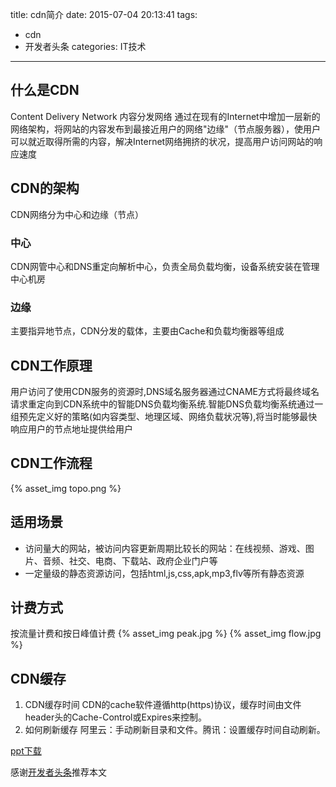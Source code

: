 title: cdn简介
date: 2015-07-04 20:13:41
tags: 
- cdn
- 开发者头条
categories: IT技术

---

## 什么是CDN

Content Delivery Network 内容分发网络
通过在现有的Internet中增加一层新的网络架构，将网站的内容发布到最接近用户的网络"边缘"（节点服务器），使用户可以就近取得所需的内容，解决Internet网络拥挤的状况，提高用户访问网站的响应速度
<!-- more -->
## CDN的架构

CDN网络分为中心和边缘（节点）

### 中心

CDN网管中心和DNS重定向解析中心，负责全局负载均衡，设备系统安装在管理中心机房

### 边缘

主要指异地节点，CDN分发的载体，主要由Cache和负载均衡器等组成

## CDN工作原理

用户访问了使用CDN服务的资源时,DNS域名服务器通过CNAME方式将最终域名请求重定向到CDN系统中的智能DNS负载均衡系统.智能DNS负载均衡系统通过一组预先定义好的策略(如内容类型、地理区域、网络负载状况等),将当时能够最快响应用户的节点地址提供给用户

## CDN工作流程

{% asset_img topo.png %}

## 适用场景

* 访问量大的网站，被访问内容更新周期比较长的网站：在线视频、游戏、图片、音频、社交、电商、下载站、政府企业门户等
* 一定量级的静态资源访问，包括html,js,css,apk,mp3,flv等所有静态资源

## 计费方式

按流量计费和按日峰值计费
{% asset_img peak.jpg %}
{% asset_img flow.jpg %}

## CDN缓存

1. CDN缓存时间
CDN的cache软件遵循http(https)协议，缓存时间由文件header头的Cache-Control或Expires来控制。
2. 如何刷新缓存
阿里云：手动刷新目录和文件。腾讯：设置缓存时间自动刷新。

[ppt下载](https://github.com/yalishizhude/CDN-representation)

感谢[开发者头条](http://toutiao.io/)推荐本文